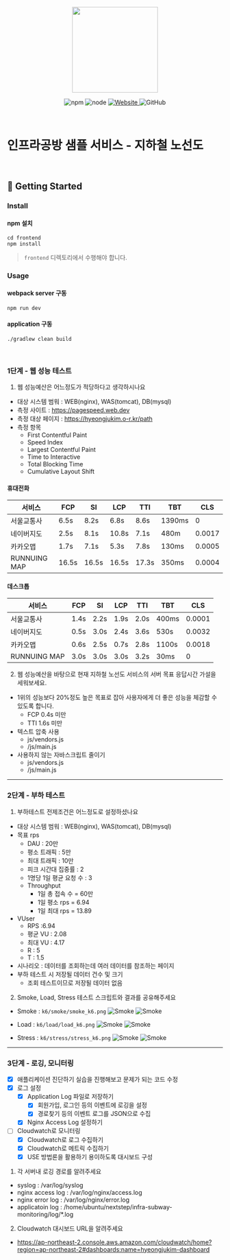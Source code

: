 <p align="center">
    <img width="200px;" src="https://raw.githubusercontent.com/woowacourse/atdd-subway-admin-frontend/master/images/main_logo.png"/>
</p>
<p align="center">
  <img alt="npm" src="https://img.shields.io/badge/npm-%3E%3D%205.5.0-blue">
  <img alt="node" src="https://img.shields.io/badge/node-%3E%3D%209.3.0-blue">
  <a href="https://edu.nextstep.camp/c/R89PYi5H" alt="nextstep atdd">
    <img alt="Website" src="https://img.shields.io/website?url=https%3A%2F%2Fedu.nextstep.camp%2Fc%2FR89PYi5H">
  </a>
  <img alt="GitHub" src="https://img.shields.io/github/license/next-step/atdd-subway-service">
</p>

<br>

# 인프라공방 샘플 서비스 - 지하철 노선도

<br>

## 🚀 Getting Started

### Install
#### npm 설치
```
cd frontend
npm install
```
> `frontend` 디렉토리에서 수행해야 합니다.

### Usage
#### webpack server 구동
```
npm run dev
```
#### application 구동
```
./gradlew clean build
```
<br>


### 1단계 - 웹 성능 테스트
1. 웹 성능예산은 어느정도가 적당하다고 생각하시나요
- 대상 시스템 범워 : WEB(nginx), WAS(tomcat), DB(mysql)
- 측정 사이트 : https://pagespeed.web.dev
- 측정 대상 페이지 : https://hyeongjukim.o-r.kr/path
- 측정 항목
    - First Contentful Paint
    - Speed Index
    - Largest Contentful Paint
    - Time to Interactive
    - Total Blocking Time
    - Cumulative Layout Shift

#### 휴대전화

| 서비스          | FCP   | SI    | LCP   | TTI   | TBT    | CLS    |
|---------------|-------|-------|-------|-------|--------|--------|
| 서울교통사         | 6.5s  | 8.2s  | 6.8s  | 8.6s  | 1390ms | 0      |
| 네이버지도         | 2.5s  | 8.1s  | 10.8s | 7.1s  | 480m   | 0.0017 |
| 카카오맵          | 1.7s  | 7.1s  | 5.3s  | 7.8s  | 130ms  | 0.0005 |
| RUNNUING MAP  | 16.5s | 16.5s | 16.5s | 17.3s | 350ms  | 0.0004 |

#### 데스크톱
| 서비스          | FCP  | SI   | LCP  | TTI  | TBT   | CLS    |
|--------------|------|------|------|------|-------|--------|
| 서울교통사        | 1.4s | 2.2s | 1.9s | 2.0s | 400ms | 0.0001 |
| 네이버지도        | 0.5s | 3.0s | 2.4s | 3.6s | 530s  | 0.0032 |
| 카카오맵         | 0.6s | 2.5s | 0.7s | 2.8s | 1100s | 0.0018 |
| RUNNUING MAP | 3.0s | 3.0s | 3.0s | 3.2s | 30ms  | 0      |

2. 웹 성능예산을 바탕으로 현재 지하철 노선도 서비스의 서버 목표 응답시간 가설을 세워보세요.
- 1위의 성능보다 20%정도 높은 목표로 잡아 사용자에게 더 좋은 성능을 체감할 수 있도록 합니다.
    - FCP 0.4s 미만
    - TTI 1.6s 미만
- 텍스트 압축 사용
    - js/vendors.js
    - /js/main.js
- 사용하지 않는 자바스크립트 줄이기
    - js/vendors.js
    - /js/main.js

---

### 2단계 - 부하 테스트
1. 부하테스트 전제조건은 어느정도로 설정하셨나요
- 대상 시스템 범워 : WEB(nginx), WAS(tomcat), DB(mysql)
- 목표 rps
  - DAU : 20만
  - 평소 트래픽 : 5만
  - 최대 트래픽 : 10만
  - 피크 시간대 집중률 : 2 
  - 1명당 1일 평균 요청 수 : 3
  - Throughput
    - 1일 총 접속 수 = 60만
    - 1일 평소 rps = 6.94
    - 1일 최대 rps = 13.89
- VUser
  - RPS :6.94 
  - 평균 VU : 2.08
  - 최대 VU : 4.17
  - R : 5
  - T : 1.5
- 시나리오 : 데이터를 조회하는데 여러 데이터를 참조하는 페이지
- 부하 테스트 시 저장될 데이터 건수 및 크기
  - 조회 테스트이므로 저장될 데이터 없음

2. Smoke, Load, Stress 테스트 스크립트와 결과를 공유해주세요

- Smoke : `k6/smoke/smoke_k6.png`
![Smoke](k6/smoke/smoke_k6.png)
![Smoke](k6/smoke/smoke_grafana.png)

- Load : `k6/load/load_k6.png`
![Smoke](k6/load/load_k6.png)
![Smoke](k6/load/load_grafana.png)

- Stress : `k6/stress/stress_k6.png`
![Smoke](k6/stress/stress_k6.png)
![Smoke](k6/stress/stress_grafana.png)

---

### 3단계 - 로깅, 모니터링
- [x] 애플리케이션 진단하기 실습을 진행해보고 문제가 되는 코드 수정
- [x] 로그 설정
  - [x] Application Log 파일로 저장하기
    - [x] 회원가입, 로그인 등의 이벤트에 로깅을 설정
    - [x] 경로찾기 등의 이벤트 로그를 JSON으로 수집
  - [x] Nginx Access Log 설정하기
- [ ] Cloudwatch로 모니터링
  - [x] Cloudwatch로 로그 수집하기
  - [x] Cloudwatch로 메트릭 수집하기
  - [x] USE 방법론을 활용하기 용이하도록 대시보드 구성
1. 각 서버내 로깅 경로를 알려주세요
- syslog : /var/log/syslog
- nginx access log : /var/log/nginx/access.log
- nginx error log : /var/log/nginx/error.log
- applicatoin log : /home/ubuntu/nextstep/infra-subway-monitoring/log/*.log 

2. Cloudwatch 대시보드 URL을 알려주세요
- https://ap-northeast-2.console.aws.amazon.com/cloudwatch/home?region=ap-northeast-2#dashboards:name=hyeongjukim-dashboard
